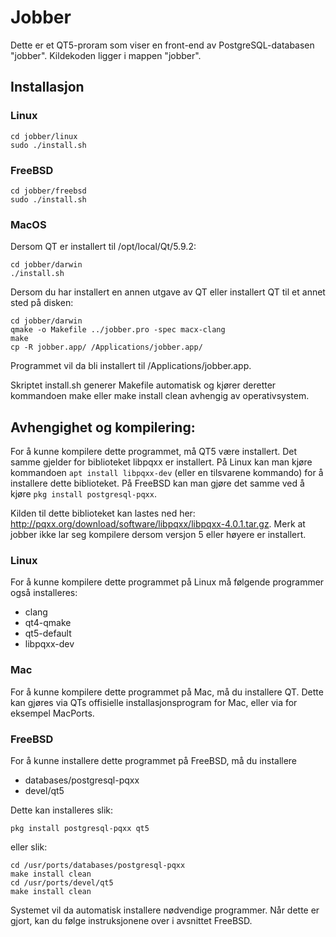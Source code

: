 # Jobber
Dette er et QT5-proram som viser en front-end av PostgreSQL-databasen "jobber".
Kildekoden ligger i mappen "jobber".


## Installasjon
### Linux
```
cd jobber/linux
sudo ./install.sh
```

### FreeBSD
```
cd jobber/freebsd
sudo ./install.sh
```

### MacOS
Dersom QT er installert til /opt/local/Qt/5.9.2:
```
cd jobber/darwin
./install.sh
```
Dersom du har installert en annen utgave av QT eller installert QT til et annet sted på disken:
```
cd jobber/darwin
qmake -o Makefile ../jobber.pro -spec macx-clang
make
cp -R jobber.app/ /Applications/jobber.app/
```
Programmet vil da bli installert til /Applications/jobber.app.

Skriptet install.sh generer Makefile automatisk og kjører deretter kommandoen make eller make install clean avhengig av operativsystem.

## Avhengighet og kompilering:
For å kunne kompilere dette programmet, må QT5 være installert. Det samme gjelder for biblioteket libpqxx er installert.
På Linux kan man kjøre kommandoen `apt install libpqxx-dev` (eller en tilsvarene kommando) for å installere dette biblioteket. På FreeBSD kan man gjøre det samme ved å kjøre `pkg install postgresql-pqxx`.

Kilden til dette biblioteket kan lastes ned her: http://pqxx.org/download/software/libpqxx/libpqxx-4.0.1.tar.gz. Merk at jobber ikke lar seg kompilere dersom versjon 5 eller høyere er installert.

### Linux
For å kunne kompilere dette programmet på Linux må følgende programmer også installeres:

- clang
- qt4-qmake
- qt5-default
- libpqxx-dev

### Mac
For å kunne kompilere dette programmet på Mac, må du installere QT. Dette kan gjøres via QTs offisielle installasjonsprogram for Mac, eller via for eksempel MacPorts.

### FreeBSD
For å kunne installere dette programmet på FreeBSD, må du installere

- databases/postgresql-pqxx
- devel/qt5

Dette kan installeres slik:
```
pkg install postgresql-pqxx qt5
```
eller slik:
```
cd /usr/ports/databases/postgresql-pqxx
make install clean
cd /usr/ports/devel/qt5
make install clean
```

Systemet vil da automatisk installere nødvendige programmer. Når dette er gjort, kan du følge instruksjonene over i avsnittet FreeBSD.